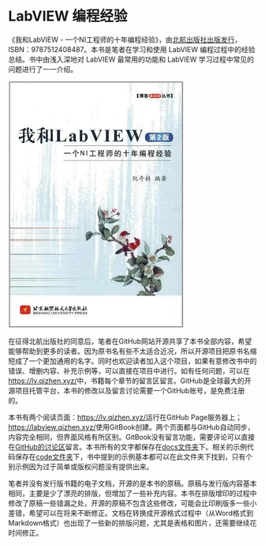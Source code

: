 # LabVIEW 编程经验

《我和LabVIEW - 一个NI工程师的十年编程经验》，由[北航出版社出版发行](http://service.buaapress.com.cn/mzs/book/detail/id/2624)，ISBN：9787512408487。本书是笔者在学习和使用 LabVIEW 编程过程中的经验总结。书中由浅入深地对 LabVIEW 最常用的功能和 LabVIEW 学习过程中常见的问题进行了一一介绍。

![](_page/cover.png)

在征得北航出版社的同意后，笔者在GitHub网站开源共享了本书全部内容，希望能够帮助到更多的读者。因为原书名有些不太适合近况，所以开源项目把原书名缩短成了一个更加通用的名字。同时也欢迎读者加入这个项目，如果有意修改书中的错误、增删内容、补充示例等，可以直接在项目中进行。如有任何问题，可以在<https://lv.qizhen.xyz/>中，书籍每个章节的留言区留言。GitHub是全球最大的开源项目托管平台，本书的修改以及留言讨论需要一个GitHub账号，是免费注册的。

本书有两个阅读页面：<https://lv.qizhen.xyz/>运行在GitHub Page服务器上；<https://labview.qizhen.xyz/>使用GitBook创建。两个页面都与GitHub自动同步，内容完全相同，但界面风格有所区别。GitBook没有留言功能，需要评论可以直接在[GitHub的讨论区](https://github.com/ruanqizhen/labview_book/discussions)留言。本书所有的文字都保存在[docs文件夹](https://github.com/ruanqizhen/labview_book/tree/main/docs)下。相关的示例代码保存在[code文件夹](https://github.com/ruanqizhen/labview_book/tree/main/code)下，书中提到的示例基本都可以在此文件夹下找到，只有个别示例因为过于简单或版权问题没有提供出来。

笔者并没有发行版书籍的电子文档，开源的是本书的原稿。原稿与发行版内容基本相同，主要是少了漂亮的排版，但增加了一些补充内容。本书在排版增印的过程中修改了原稿一些错漏之处，开源的原稿不包含这些修改，可能会比印刷版多一些小差错，希望可以在将来不断修正。文档在转换成开源格式过程中（从Word格式到Markdown格式）也出现了一些新的排版问题，尤其是表格和图片，还需要继续花时间修正。
